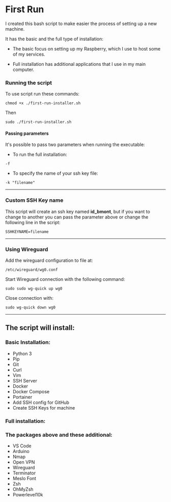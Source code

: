 # First Run

I created this bash script to make easier the process of setting up a new machine.

It has the basic and the full type of installation:  

- The basic focus on setting up my Raspberry, which I use to host some of my services. 

- Full installation has additional applications that I use in my main computer.

### Running the script
To use script run these commands:

``` 
chmod +x ./first-run-installer.sh
```
Then 
```
sudo ./first-run-installer.sh
```
#### Passing parameters
It's possible to pass two parameters when running the executable:
- To run the full installation:
```
-f
```

- To specify the name of your ssh key file:
```
-k "filename"
```

---
### Custom SSH Key name
This script will create an ssh key named **id_bmont**, but if you want to change to another you can pass the parameter above or change the following line in the script:

```
SSHKEYNAME=filename
```
---

### Using Wireguard
Add the wireguard configuration to file at:

```
/etc/wireguard/wg0.conf
```

Start Wireguard connection with the following command: 

```
sudo sudo wg-quick up wg0
```

Close connection with:

```
sudo wg-quick down wg0
```

---
## The script will install:
### Basic Installation:
- Python 3
- Pip
- Git
- Curl
- Vim
- SSH Server
- Docker
- Docker Compose
- Portainer
- Add SSH config for GitHub
- Create SSH Keys for machine
 
### Full installation:
### The packages above and these additional:
- VS Code
- Arduino
- Nmap
- Open VPN
- Wireguard
- Terminator
- Meslo Font
- Zsh
- OhMyZsh
- Powerlevel10k
